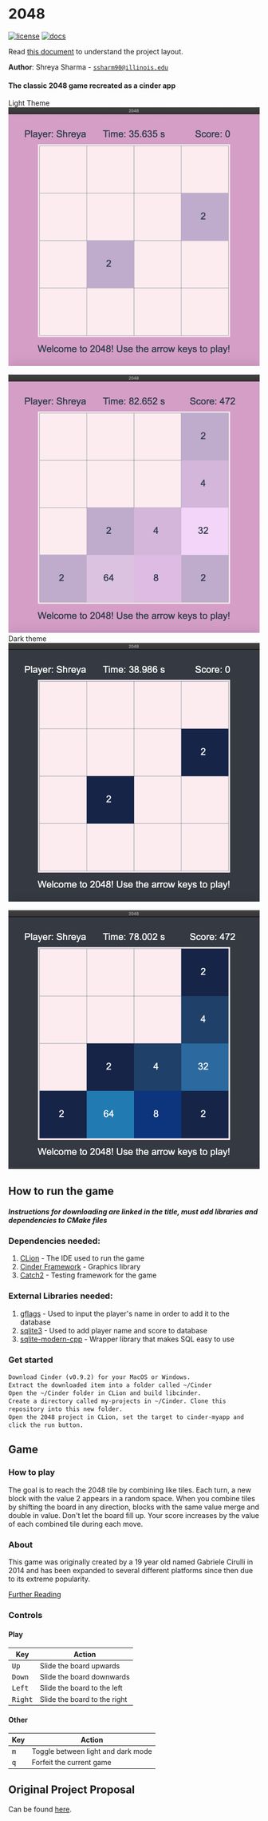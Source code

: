 # 2048

[![license](https://img.shields.io/badge/license-MIT-green)](LICENSE)
[![docs](https://img.shields.io/badge/docs-yes-brightgreen)](docs/README.md)

Read [this document](https://cliutils.gitlab.io/modern-cmake/chapters/basics/structure.html) to understand the project
layout.

**Author**: Shreya Sharma - [`ssharm90@illinois.edu`](mailto:ssharm90@illinois.edu)

#### The classic 2048 game recreated as a cinder app

Light Theme
![](images/lightstart.png)

![](images/lightgameplay.png)
Dark theme
![](images/darkstart.png)

![](images/darkgameplay.png)

## How to run the game
##### Instructions for downloading are linked in the title, must add libraries and dependencies to CMake files
### Dependencies needed:
1. [CLion](https://www.jetbrains.com/clion/) - The IDE used to run the game
2. [Cinder Framework](http://libcinder.org/) - Graphics library
3. [Catch2](https://github.com/catchorg/Catch2) - Testing framework for the game
### External Libraries needed: 
1. [gflags](https://gflags.github.io/gflags/) - Used to input the player's name in order to add it to the database
2. [sqlite3](https://www.sqlite.org/capi3ref.html) - Used to add player name and score to database
3. [sqlite-modern-cpp](https://github.com/SqliteModernCpp/sqlite_modern_cpp) - Wrapper library that makes SQL easy to use
### Get started
    Download Cinder (v0.9.2) for your MacOS or Windows. 
    Extract the downloaded item into a folder called ~/Cinder
    Open the ~/Cinder folder in CLion and build libcinder.
    Create a directory called my-projects in ~/Cinder. Clone this repository into this new folder.
    Open the 2048 project in CLion, set the target to cinder-myapp and click the run button.
## Game
### How to play
The goal is to reach the 2048 tile by combining like tiles. Each turn, a new block with the value 2 appears in a random space. 
When you combine tiles by shifting the board in any direction, blocks with the same value merge and double in value. 
Don't let the board fill up. Your score increases by the value of each combined tile during each move. 
### About
This game was originally created by a 19 year old named Gabriele Cirulli in 2014 and has been expanded to several 
different platforms since then due to its extreme popularity.

[Further Reading](https://en.wikipedia.org/wiki/2048_(video_game))

### Controls
#### Play
Key|Action
---|------
<kbd>Up</kbd>|Slide the board upwards
<kbd>Down</kbd>|Slide the board downwards
<kbd>Left</kbd>|Slide the board to the left
<kbd>Right</kbd>|Slide the board to the right

#### Other
Key|Action
---|------
<kbd>m</kbd>|Toggle between light and dark mode
<kbd>q</kbd>|Forfeit the current game
    
## Original Project Proposal
Can be found [here](https://github.com/CS126SP20/project-proposal-ssharm90#2048).
